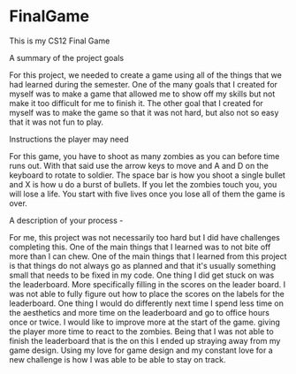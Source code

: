 # FinalGame
This is my CS12 Final Game


A summary of the project goals
  
  For this project, we needed to create a game using all of the things that we had learned during the semester. One of the many goals that I created for myself was to make a game that allowed me to show off my skills but not make it too difficult for me to finish it.  The other goal that I created for myself was to make the game so that it was not hard, but also not so easy that it was not fun to play. 
  
Instructions the player may need
 
  
  For this game, you have to shoot as many zombies as you can before time runs out. With that said use the arrow keys to move and A and D on the keyboard to rotate to soldier. The space bar is how you shoot a single bullet and X is how u do a burst of bullets. If you let the zombies touch you, you will lose a life. You start with five lives once you lose all of them the game is over. 

A description of your process   -
 
  
  For me, this project was not necessarily too hard but I did have challenges completing this. One of the main things that I learned was to not bite off more than I can chew. One of the main things that I learned from this project is that things do not always go as planned and that it's usually something small that needs to be fixed in my code. One thing I did get stuck on was the leaderboard. More specifically filling in the scores on the leader board. I was not able to fully figure out how to place the scores on the labels for the leaderboard. One thing I would do differently next time I spend less time on the aesthetics and more time on the leaderboard and go to office hours once or twice. I would like to improve more at the start of the game. giving the player more time to react to the zombies. Being that I was not able to finish the leaderboard that is the on this I ended up straying away from my game design. Using my love for game design and my constant love for a new challenge is how I was able to be able to stay on track. 
